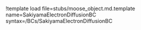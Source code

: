 !template load file=stubs/moose_object.md.template name=SakiyamaElectronDiffusionBC syntax=/BCs/SakiyamaElectronDiffusionBC